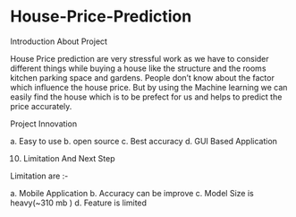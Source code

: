 # House-Price-Prediction
Introduction About Project

House Price prediction are very stressful work as we have to consider different things while buying a house like the structure and the rooms kitchen parking space and gardens. People don’t know about the factor which influence the house price. But by using the Machine learning we can easily find the house which is to be prefect for us and helps to predict the price accurately.

Project Innovation

a. Easy to use
b. open source
c. Best accuracy
d. GUI Based Application

10. Limitation And Next Step
    
Limitation are :-

a. Mobile Application
b. Accuracy can be improve
c. Model Size is heavy(~310 mb )
d. Feature is limited

